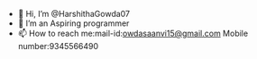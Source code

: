 - 👋 Hi, I’m @HarshithaGowda07
- 👀 I’m an Aspiring programmer
- 📫 How to reach me:mail-id:owdasaanvi15@gmail.com
                      Mobile number:9345566490

<!---
HarshithaGowda07/HarshithaGowda07 is a ✨ special ✨ repository because its `README.md` (this file) appears on your GitHub profile.
You can click the Preview link to take a look at your changes.
--->
